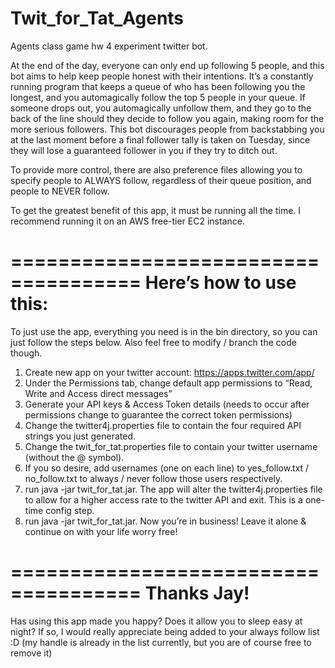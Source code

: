 Twit_for_Tat_Agents
===================
Agents class game hw 4 experiment twitter bot.

At the end of the day, everyone can only end up following 5 people, and this bot aims to help keep people honest with their intentions. It’s a constantly running program that keeps a queue of who has been following you the longest, and you automagically follow the top 5 people in your queue. If someone drops out, you automagically unfollow them, and they go to the back of the line should they decide to follow you again, making room for the more serious followers. This bot discourages people from backstabbing you at the last moment before a final follower tally is taken on Tuesday, since they will lose a guaranteed follower in you if they try to ditch out.

To provide more control, there are also preference files allowing you to specify people to ALWAYS follow, regardless of their queue position, and people to NEVER follow.

To get the greatest benefit of this app, it must be running all the time. I recommend running it on an AWS free-tier EC2 instance. 

=====================================
Here’s how to use this:
=====================================
To just use the app, everything you need is in the bin directory, so you can just follow the steps below. Also feel free to modify / branch the code though.

1. Create new app on your twitter account: https://apps.twitter.com/app/
2. Under the Permissions tab, change default app permissions to “Read, Write and Access direct messages” 
3. Generate your API keys & Access Token details (needs to occur after permissions change to guarantee the correct token permissions)
4. Change the twitter4j.properties file to contain the four required API strings you just generated.
5. Change the twit_for_tat.properties file to contain your twitter username (without the @ symbol).
6. If you so desire, add usernames (one on each line) to yes_follow.txt / no_follow.txt to always / never follow those users respectively.
7. run java -jar twit_for_tat.jar. The app will alter the twitter4j.properties file to allow for a higher access rate to the twitter API and exit. This is a one-time config step.
8. run java -jar twit_for_tat.jar. Now you’re in business! Leave it alone & continue on with your life worry free!


=====================================
Thanks Jay!
=====================================
Has using this app made you happy? Does it allow you to sleep easy at night? If so, I would really appreciate being added to your always follow list :D (my handle is already in the list currently, but you are of course free to remove it)




